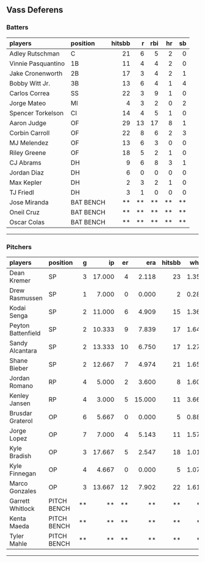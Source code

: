 ## Vass Deferens

### Batters

 
|players            |position  | hitsbb|  r| rbi| hr| sb| 
|:------------------|:---------|------:|--:|---:|--:|--:| 
|Adley Rutschman    |C         |     21|  6|   5|  2|  0| 
|Vinnie Pasquantino |1B        |     11|  4|   4|  2|  0| 
|Jake Cronenworth   |2B        |     17|  3|   4|  2|  1| 
|Bobby Witt Jr.     |3B        |     13|  6|   4|  1|  4| 
|Carlos Correa      |SS        |     22|  3|   9|  1|  0| 
|Jorge Mateo        |MI        |      4|  3|   2|  0|  2| 
|Spencer Torkelson  |CI        |     14|  4|   5|  1|  0| 
|Aaron Judge        |OF        |     29| 13|  17|  8|  1| 
|Corbin Carroll     |OF        |     22|  8|   6|  2|  3| 
|MJ Melendez        |OF        |     13|  6|   3|  0|  0| 
|Riley Greene       |OF        |     18|  5|   2|  1|  0| 
|CJ Abrams          |DH        |      9|  6|   8|  3|  1| 
|Jordan Diaz        |DH        |      6|  0|   0|  0|  0| 
|Max Kepler         |DH        |      2|  3|   2|  1|  0| 
|TJ Friedl          |DH        |      3|  1|   0|  0|  0| 
|Jose Miranda       |BAT BENCH |     **| **|  **| **| **| 
|Oneil Cruz         |BAT BENCH |     **| **|  **| **| **| 
|Oscar Colas        |BAT BENCH |     **| **|  **| **| **| 


* * *

### Pitchers

 
|players            |position    |  g|     ip| er|    era| hitsbb|  whip| so|  w| sv| 
|:------------------|:-----------|--:|------:|--:|------:|------:|-----:|--:|--:|--:| 
|Dean Kremer        |SP          |  3| 17.000|  4|  2.118|     23| 1.353| 15|  2|  0| 
|Drew Rasmussen     |SP          |  1|  7.000|  0|  0.000|      2| 0.286|  7|  1|  0| 
|Kodai Senga        |SP          |  2| 11.000|  6|  4.909|     15| 1.364| 19|  0|  0| 
|Peyton Battenfield |SP          |  2| 10.333|  9|  7.839|     17| 1.645|  6|  0|  0| 
|Sandy Alcantara    |SP          |  2| 13.333| 10|  6.750|     17| 1.275| 14|  0|  0| 
|Shane Bieber       |SP          |  2| 12.667|  7|  4.974|     21| 1.658|  8|  0|  0| 
|Jordan Romano      |RP          |  4|  5.000|  2|  3.600|      8| 1.600|  6|  1|  1| 
|Kenley Jansen      |RP          |  4|  3.000|  5| 15.000|     11| 3.667|  1|  0|  2| 
|Brusdar Graterol   |OP          |  6|  5.667|  0|  0.000|      5| 0.882|  3|  1|  1| 
|Jorge Lopez        |OP          |  7|  7.000|  4|  5.143|     11| 1.571|  8|  0|  1| 
|Kyle Bradish       |OP          |  3| 17.667|  5|  2.547|     18| 1.019| 14|  1|  0| 
|Kyle Finnegan      |OP          |  4|  4.667|  0|  0.000|      5| 1.071|  5|  0|  2| 
|Marco Gonzales     |OP          |  3| 13.667| 12|  7.902|     22| 1.610|  7|  2|  0| 
|Garrett Whitlock   |PITCH BENCH | **|     **| **|     **|     **|    **| **| **| **| 
|Kenta Maeda        |PITCH BENCH | **|     **| **|     **|     **|    **| **| **| **| 
|Tyler Mahle        |PITCH BENCH | **|     **| **|     **|     **|    **| **| **| **| 


* * *


